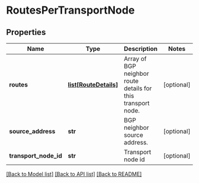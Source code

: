 # RoutesPerTransportNode

## Properties
Name | Type | Description | Notes
------------ | ------------- | ------------- | -------------
**routes** | [**list[RouteDetails]**](RouteDetails.md) | Array of BGP neighbor route details for this transport node.  | [optional] 
**source_address** | **str** | BGP neighbor source address. | [optional] 
**transport_node_id** | **str** | Transport node id | [optional] 

[[Back to Model list]](../README.md#documentation-for-models) [[Back to API list]](../README.md#documentation-for-api-endpoints) [[Back to README]](../README.md)

